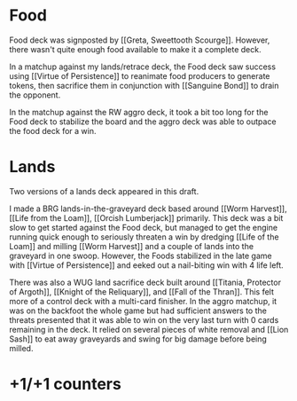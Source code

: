 # Food

Food deck was signposted by [[Greta, Sweettooth Scourge]]. However, there wasn't quite enough food available to make it a complete deck.

In a matchup against my lands/retrace deck, the Food deck saw success using [[Virtue of Persistence]] to reanimate food producers
to generate tokens, then sacrifice them in conjunction with [[Sanguine Bond]] to drain the opponent.

In the matchup against the RW aggro deck, it took a bit too long for the Food deck to stabilize the board and the aggro deck was able to
outpace the food deck for a win.

# Lands

Two versions of a lands deck appeared in this draft.

I made a BRG lands-in-the-graveyard deck based around [[Worm Harvest]], [[Life from the Loam]], [[Orcish Lumberjack]] primarily. This deck was a bit
slow to get started against the Food deck, but managed to get the engine running quick enough to seriously threaten a win by dredging [[Life of the Loam]]
and milling [[Worm Harvest]] and a couple of lands into the graveyard in one swoop. However, the Foods stabilized in the late game
with [[Virtue of Persistence]] and eeked out a nail-biting win with 4 life left.

There was also a WUG land sacrifice deck built around [[Titania, Protector of Argoth]], [[Knight of the Reliquary]], and [[Fall of the Thran]]. This felt
more of a control deck with a multi-card finisher. In the aggro matchup, it was on the backfoot the whole game but had sufficient answers to the threats
presented that it was able to win on the very last turn with 0 cards remaining in the deck. It relied on several pieces of white removal and [[Lion Sash]]
to eat away graveyards and swing for big damage before being milled.

# +1/+1 counters

